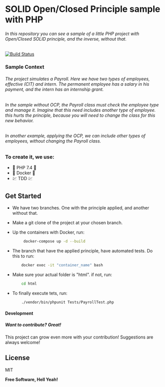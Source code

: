 # SOLID Open/Closed Principle sample with PHP
###### _In this repository you can see a sample of a little PHP project with Open/Closed SOLID principle, and the inverse, without that._

[![Build Status](https://travis-ci.org/joemccann/dillinger.svg?branch=master)](https://travis-ci.org/joemccann/dillinger)

### Sample Context
###### The project simulates a Payroll. Here we have two types of employees, effective (ClT) and intern. The permanent employee has a salary in his payment, and the intern has an internship grant.
###### In the sample without OCP, the Payroll class must check the employee type and manage it. Imagine that this need includes another type of employee. this hurts the principle, because you will need to change the class for this new behavior.
###### In another example, applying the OCP, we can include other types of employees, without changing the Payroll class.

### To create it, we use:

- :elephant: PHP 7.4 :elephant:
- :whale: Docker :whale:
- :chart: TDD :chart:

## Get Started

- We have two branches. One with the principle applied, and another without that.
- Make a git clone of the project at your chosen branch.

- Up the containers with Docker, run:
   ```sh
        docker-compose up -d --build
   ```
- The branch that have the applied principle, have automated tests. Do this to run:
    ```sh
        docker exec -it "container_name" bash
    ```
- Make sure your actual folder is "html". if not, run:
    ```sh
        cd html
    ```
- To finally execute tets, run:
    ```sh
        ./vendor/bin/phpunit Tests/PayrollTest.php
    ```

#### Development

##### Want to contribute? Great!

This project can grow even more with your contribution! 
Suggestions are always welcome!


## License

MIT

**Free Software, Hell Yeah!**
